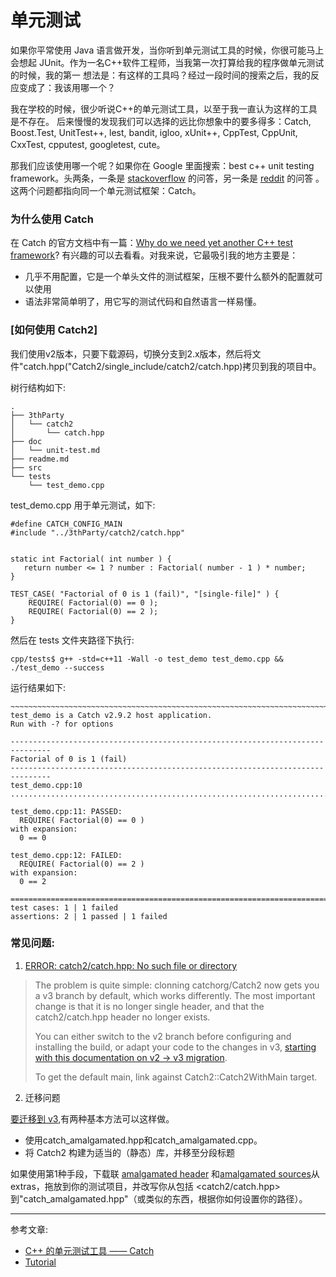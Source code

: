 # 单元测试
如果你平常使用 Java 语言做开发，当你听到单元测试工具的时候，你很可能马上会想起 JUnit。作为一名C++软件工程师，当我第一次打算给我的程序做单元测试的时候，我的第一 想法是：有这样的工具吗？经过一段时间的搜索之后，我的反应变成了：我该用哪一个？

我在学校的时候，很少听说C++的单元测试工具，以至于我一直认为这样的工具是不存在。 后来慢慢的发现我们可以选择的远比你想象中的要多得多：Catch, Boost.Test, UnitTest++, lest, bandit, igloo, xUnit++, CppTest, CppUnit, CxxTest, cpputest, googletest, cute。

那我们应该使用哪一个呢？如果你在 Google 里面搜索：best c++ unit testing framework。头两条，一条是 [stackoverflow](http://stackoverflow.com/questions/20606793/state-of-the-art-c-unit-testing) 的问答，另一条是 [reddit](https://www.reddit.com/r/cpp/comments/36pru0/best_way_to_do_unit_testing_in_c/) 的问答 。这两个问题都指向同一个单元测试框架：Catch。

### 为什么使用 Catch
在 Catch 的官方文档中有一篇：[Why do we need yet another C++ test framework](https://github.com/philsquared/Catch/blob/master/docs/why-catch.md)? 有兴趣的可以去看看。对我来说，它最吸引我的地方主要是：
- 几乎不用配置，它是一个单头文件的测试框架，压根不要什么额外的配置就可以使用
- 语法非常简单明了，用它写的测试代码和自然语言一样易懂。

### [如何使用 Catch2]
我们使用v2版本，只要下载源码，切换分支到2.x版本，然后将文件"catch.hpp("Catch2/single_include/catch2/catch.hpp)拷贝到我的项目中。

树行结构如下:
```
.
├── 3thParty
│   └── catch2
│       └── catch.hpp
├── doc
│   └── unit-test.md
├── readme.md
├── src
└── tests
    └── test_demo.cpp
```

test_demo.cpp 用于单元测试，如下:
```
#define CATCH_CONFIG_MAIN
#include "../3thParty/catch2/catch.hpp"


static int Factorial( int number ) {
   return number <= 1 ? number : Factorial( number - 1 ) * number;
}

TEST_CASE( "Factorial of 0 is 1 (fail)", "[single-file]" ) {
    REQUIRE( Factorial(0) == 0 );
    REQUIRE( Factorial(0) == 2 );
}
```

然后在 tests 文件夹路径下执行:
```
cpp/tests$ g++ -std=c++11 -Wall -o test_demo test_demo.cpp && ./test_demo --success
```

运行结果如下:
```
~~~~~~~~~~~~~~~~~~~~~~~~~~~~~~~~~~~~~~~~~~~~~~~~~~~~~~~~~~~~~~~~~~~~~~~~~~~~~~~
test_demo is a Catch v2.9.2 host application.
Run with -? for options

-------------------------------------------------------------------------------
Factorial of 0 is 1 (fail)
-------------------------------------------------------------------------------
test_demo.cpp:10
...............................................................................

test_demo.cpp:11: PASSED:
  REQUIRE( Factorial(0) == 0 )
with expansion:
  0 == 0

test_demo.cpp:12: FAILED:
  REQUIRE( Factorial(0) == 2 )
with expansion:
  0 == 2

===============================================================================
test cases: 1 | 1 failed
assertions: 2 | 1 passed | 1 failed
```




### 常见问题:
1.  [ERROR: catch2/catch.hpp: No such file or directory](https://stackoverflow.com/questions/65098604/catch2-installation-on-ubuntu-20-04-include-catch2-catch-hpp)

> The problem is quite simple: clonning catchorg/Catch2 now gets you a v3 branch by default, which works differently. The most important change is that it is no longer single header, and that the catch2/catch.hpp header no longer exists.
>
> You can either switch to the v2 branch before configuring and installing the build, or adapt your code to the changes in v3, [starting with this documentation on v2 -> v3 migration](https://github.com/catchorg/Catch2/blob/devel/docs/migrate-v2-to-v3.md#top).
>
> To get the default main, link against Catch2::Catch2WithMain target.

2. 迁移问题

[要迁移到 v3](https://github.com/catchorg/Catch2/blob/devel/docs/migrate-v2-to-v3.md#top),有两种基本方法可以这样做。
- 使用catch_amalgamated.hpp和catch_amalgamated.cpp。
- 将 Catch2 构建为适当的（静态）库，并移至分段标题

如果使用第1种手段，下载联 [amalgamated header](https://github.com/catchorg/Catch2/blob/devel/extras/catch_amalgamated.hpp) 和[amalgamated sources](https://github.com/catchorg/Catch2/blob/devel/extras/catch_amalgamated.cpp)从extras，拖放到你的测试项目，并改写你从包括 <catch2/catch.hpp>到"catch_amalgamated.hpp"（或类似的东西，根据你如何设置你的路径）。


----

参考文章:
- [C++ 的单元测试工具 —— Catch](http://blog.guorongfei.com/2016/08/22/cpp-unit-test-catch/)
- [Tutorial](https://github.com/catchorg/Catch2/blob/devel/docs/tutorial.md#top)